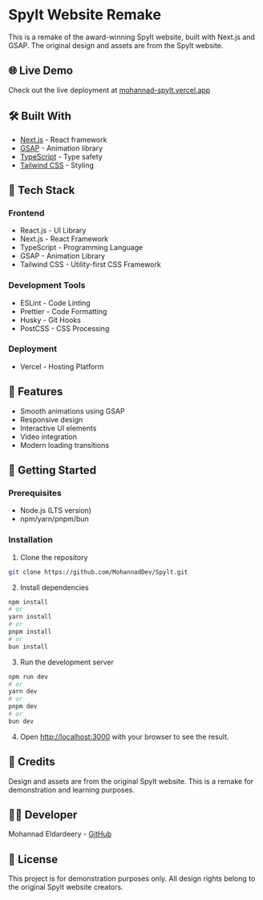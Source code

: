 # Spylt Website Remake

This is a remake of the award-winning Spylt website, built with Next.js and GSAP. The original design and assets are from the Spylt website.

## 🌐 Live Demo

Check out the live deployment at [mohannad-spylt.vercel.app](https://mohannad-spylt.vercel.app/)

## 🛠️ Built With

- [Next.js](https://nextjs.org/) - React framework
- [GSAP](https://greensock.com/gsap/) - Animation library
- [TypeScript](https://www.typescriptlang.org/) - Type safety
- [Tailwind CSS](https://tailwindcss.com/) - Styling

## 🔧 Tech Stack

### Frontend
- React.js - UI Library
- Next.js - React Framework
- TypeScript - Programming Language
- GSAP - Animation Library
- Tailwind CSS - Utility-first CSS Framework

### Development Tools
- ESLint - Code Linting
- Prettier - Code Formatting
- Husky - Git Hooks
- PostCSS - CSS Processing

### Deployment
- Vercel - Hosting Platform

## 🎨 Features

- Smooth animations using GSAP
- Responsive design
- Interactive UI elements
- Video integration
- Modern loading transitions

## 🚀 Getting Started

### Prerequisites

- Node.js (LTS version)
- npm/yarn/pnpm/bun

### Installation

1. Clone the repository
```bash
git clone https://github.com/MohannadDev/Spylt.git
```

2. Install dependencies
```bash
npm install
# or
yarn install
# or
pnpm install
# or
bun install
```

3. Run the development server
```bash
npm run dev
# or
yarn dev
# or
pnpm dev
# or
bun dev
```

4. Open [http://localhost:3000](http://localhost:3000) with your browser to see the result.


## 📝 Credits

Design and assets are from the original Spylt website. This is a remake for demonstration and learning purposes.

## 👨‍💻 Developer

Mohannad Eldardeery - [GitHub](https://github.com/MohannadDev)

## 📄 License

This project is for demonstration purposes only. All design rights belong to the original Spylt website creators.